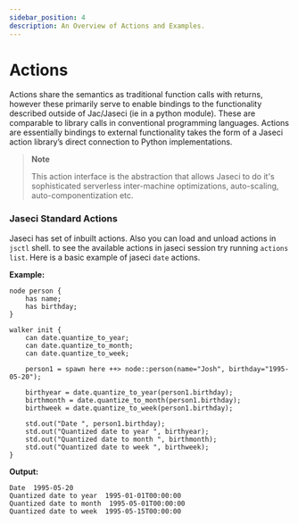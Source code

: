 ```yaml
---
sidebar_position: 4
description: An Overview of Actions and Examples.
---
```


# Actions

Actions share the semantics as traditional function calls with returns, however these primarily serve to enable bindings to the functionality described outside of Jac/Jaseci (ie in a python module). These are comparable to library calls in conventional programming languages. Actions are essentially bindings to external functionality takes the form of a Jaseci action library’s direct connection to Python implementations.

> **Note**
>
> This action interface is the abstraction that allows Jaseci to do it's sophisticated serverless inter-machine optimizations, auto-scaling, auto-componentization etc.

### Jaseci Standard Actions

Jaseci has set of inbuilt actions. Also you can load and unload actions in `jsctl` shell. to see the available actions in jaseci session try running `actions list`. Here is a basic example of jaseci `date` actions.

**Example:**

```jac
node person {
    has name;
    has birthday;
}

walker init {
    can date.quantize_to_year;
    can date.quantize_to_month;
    can date.quantize_to_week;

    person1 = spawn here ++> node::person(name="Josh", birthday="1995-05-20");

    birthyear = date.quantize_to_year(person1.birthday);
    birthmonth = date.quantize_to_month(person1.birthday);
    birthweek = date.quantize_to_week(person1.birthday);

    std.out("Date ", person1.birthday);
    std.out("Quantized date to year ", birthyear);
    std.out("Quantized date to month ", birthmonth);
    std.out("Quantized date to week ", birthweek);
}
```
**Output:**
```
Date  1995-05-20
Quantized date to year  1995-01-01T00:00:00
Quantized date to month  1995-05-01T00:00:00
Quantized date to week  1995-05-15T00:00:00
```